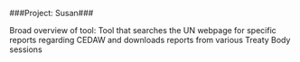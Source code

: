 ###Project: Susan###

Broad overview of tool:
Tool that searches the UN webpage for specific reports regarding CEDAW and downloads reports from various Treaty Body sessions
